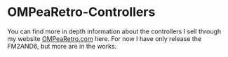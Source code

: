 # OMPeaRetro-Controllers

You can find more in depth information about the controllers I sell through my website [OMPeaRetro.com](OMPeaRetro.com) here. For now I have only release the FM2AND6, but more are in the works.
